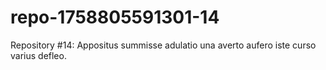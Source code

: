 # repo-1758805591301-14
Repository #14: Appositus summisse adulatio una averto aufero iste curso varius defleo.
